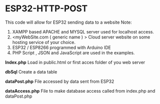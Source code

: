 # ESP32-HTTP-POST
This code will allow for ESP32 sending  data to a  website
Note:
1)	XAMPP based APACHE and MYSQL server used for localhost access.
2)	<myWebSite.com ( generic name ) > Cloud server website   on some hosting service of your choice.
3)	ESP32 / ESP8266 programmed with Arduino IDE
4)	PHP Script , JSON and JavaScript are used in the examples.

**Index.php**
  Load in public.html or first acces folder of you web server
  
**dbSql**
  Create a data table
  
**dataPost.php**
  File accessed by data sent from ESP32
  
**dataAccess.php**
  File to make database access called from index.php and dataPost.php
  

